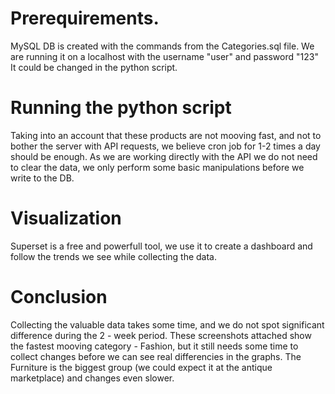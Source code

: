 # Prerequirements.

MySQL DB is created with the commands from the Categories.sql file. We are running it on a localhost with the username "user" and password "123"
It could be changed in the python script.

# Running the python script

Taking into an account that these products are not mooving fast, and not to bother the server with API requests, we believe cron job for 1-2 times a day should be enough.
As we are working directly with the API we do not need to clear the data, we only perform some basic manipulations before we write to the DB.

# Visualization

Superset is a free and powerfull tool, we use it to create a dashboard and follow the trends we see while collecting the data.

# Conclusion

Collecting the valuable data takes some time, and we do not spot significant difference during the 2 - week period. These screenshots attached show the fastest mooving category - Fashion, but it still needs some time to collect changes before we can see real differencies in the graphs. The Furniture is the biggest group (we could expect it at the antique marketplace) and changes even slower.
